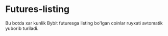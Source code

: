 # Futures-listing
Bu botda xar kunlik Bybit futuresga listing bo'lgan coinlar ruyxati avtomatik yuborib turiladi.
